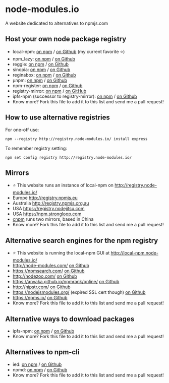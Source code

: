 # node-modules.io
A website dedicated to alternatives to npmjs.com

## Host your own node package registry
- local-npm: [on npm](https://www.npmjs.com/package/local-npm) / [on Github](https://github.com/nolanlawson/local-npm) (my current favorite :star:)
- npm_lazy: [on npm](https://www.npmjs.com/package/npm_lazy) / [on Github](https://github.com/mixu/npm_lazy)
- reggie: [on npm](https://www.npmjs.com/package/reggie) / [on Github](https://github.com/mbrevoort/node-reggie)
- sinopia: [on npm](https://www.npmjs.com/package/sinopia) / [on Github](https://github.com/rlidwka/sinopia)
- reginabox: [on npm](https://www.npmjs.com/package/reginabox) / [on Github](https://github.com/yahoo/reginabox)
- μnpm: [on npm](https://www.npmjs.com/package/unpm) / [on Github](https://github.com/hayes/unpm)
- npm-register: [on npm](https://www.npmjs.com/package/npm-register) / [on Github](https://github.com/dickeyxxx/npm-register)
- registry-mirror: [on npm](https://www.npmjs.com/package/registry-mirror) / [on GitHub](https://github.com/diasdavid/registry-mirror)
- ipfs-npm (successor to registry-mirror): [on npm](https://www.npmjs.com/package/ipfs-npm) / [on Github](https://github.com/diasdavid/npm-on-ipfs)
- Know more? Fork this file to add it to this list and send me a pull request!

## How to use alternative registries

For one-off use:
```
npm --registry http://registry.node-modules.io/ install express
```

To remember registry setting:
```
npm set config registry http://registry.node-modules.io/
```

## Mirrors

- :star: This website runs an instance of local-npm on http://registry.node-modules.io/
- Europe http://registry.npmjs.eu
- Australia http://registry.npmjs.org.au
- USA https://registry.nodejitsu.com
- USA https://npm.strongloop.com
- [cnpm](https://cnpmjs.org/) runs two mirrors, based in China
- Know more? Fork this file to add it to this list and send me a pull request!

## Alternative search engines for the npm registry
- :star: This website is running the local-npm GUI at http://local-npm.node-modules.io/
- http://node-modules.com/ [on Github](https://github.com/mafintosh/node-modules)
- https://npmsearch.com/ [on Github](https://github.com/solids/npmsearch)
- http://nodezoo.com/ [on Github](https://github.com/nodezoo/nodezoo-workshop)
- https://anvaka.github.io/npmrank/online/ [on Github](https://github.com/anvaka/npmrank/tree/master/online)
- http://nipstr.com/ [on Github](https://github.com/eirikb/nipster)
- https://nodejsmodules.org/ (expired SSL cert though) [on Github](https://github.com/corruptmem/nodejsmodules)
- https://npms.io/ [on Github](https://github.com/npms-io)
- Know more? Fork this file to add it to this list and send me a pull request!

## Alternative ways to download packages
- ipfs-npm: [on npm](https://www.npmjs.com/package/ipfs-npm) / [on Github](https://github.com/diasdavid/npm-on-ipfs)
- Know more? Fork this file to add it to this list and send me a pull request!

## Alternatives to npm-cli
- ied: [on npm](https://www.npmjs.com/package/ied) / [on Github](http://gugel.io/ied/)
- npmd: [on npm](https://www.npmjs.com/package/npmd) / [on Github](https://github.com/dominictarr/npmd)
- Know more? Fork this file to add it to this list and send me a pull request!
